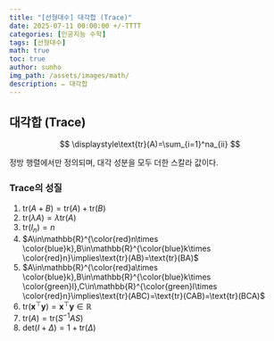```yaml
---
title: "[선형대수] 대각합 (Trace)"
date: 2025-07-11 00:00:00 +/-TTTT
categories: [인공지능 수학]
tags: [선형대수]
math: true
toc: true
author: sunho
img_path: /assets/images/math/
description: ✏️ 대각합
---
```


## 대각합 (Trace)

$$
\displaystyle\text{tr}(A)=\sum_{i=1}^na_{ii}
$$

정방 행렬에서만 정의되며, 대각 성분을 모두 더한 스칼라 값이다.

### Trace의 성질

1. $\text{tr}(A+B)=\text{tr}(A)+\text{tr}(B)$
2. $\text{tr}(\lambda A)=\lambda\text{tr}(A)$
3. $\text{tr}(I_n)=n$
4. $A\in\mathbb{R}^{\color{red}n\times \color{blue}k},B\in\mathbb{R}^{\color{blue}k\times \color{red}n}\implies\text{tr}(AB)=\text{tr}(BA)$
5. $A\in\mathbb{R}^{\color{red}a\times \color{blue}k},B\in\mathbb{R}^{\color{blue}k\times \color{green}l},C\in\mathbb{R}^{\color{green}l\times \color{red}n}\implies\text{tr}(ABC)=\text{tr}(CAB)=\text{tr}(BCA)$
6. $\text{tr}(\mathbf{x}^\top\mathbf{y})=\mathbf{x}^\top\mathbf{y}\in\mathbb{R}$
7. $\text{tr}(A)=\text{tr}(S^{-1}AS)$
8. $\text{det}(I+\Delta)=1+\text{tr}(\Delta)$


